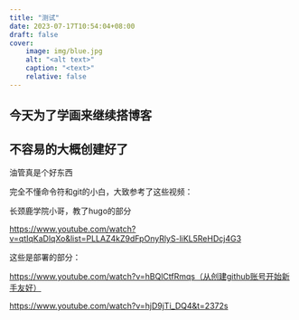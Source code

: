 ```yaml
---
title: "测试"
date: 2023-07-17T10:54:04+08:00
draft: false
cover:
    image: img/blue.jpg
    alt: "<alt text>"
    caption: "<text>"
    relative: false 
---
```


## 今天为了学画来继续搭博客

## 不容易的大概创建好了
油管真是个好东西

完全不懂命令符和git的小白，大致参考了这些视频：

长颈鹿学院小哥，教了hugo的部分

https://www.youtube.com/watch?v=qtIqKaDlqXo&list=PLLAZ4kZ9dFpOnyRlyS-liKL5ReHDcj4G3

这些是部署的部分：

https://www.youtube.com/watch?v=hBQlCtfRmqs（从创建github账号开始新手友好）

https://www.youtube.com/watch?v=hjD9jTi_DQ4&t=2372s

## 
